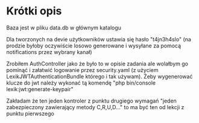 # Krótki opis

Baza jest w pliku data.db w głównym katalogu

Dla tworzonych na devie użytkowników ustawia się hasło "t4jn3h4slo" (na prodzie byłoby oczywiście losowo generowane i wysyłane za pomocą notifications przez wybrany kanał)

Zrobiłem AuthController jako że było to w opisie zadania ale wolałbym go pominąć i załatwić logowanie przez security.yaml (z użyciem LexikJWTAuthenticationBundle którego i tak używam). 
Żeby wygenerować klucze do jwt należy wykonać tą komendę "php bin/console lexik:jwt:generate-keypair"

Zakładam że ten jeden kontroler z punktu drugiego wymagań "jeden zabezpieczony zawierający metody C,R,U,D..." to ma być ten od lekcji z punktu pierwszego